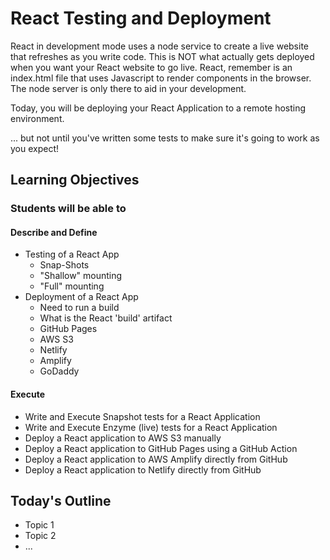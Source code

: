# React Testing and Deployment

React in development mode uses a node service to create a live website that refreshes as you write code. This is NOT what actually gets deployed when you want your React website to go live. React, remember is an index.html file that uses Javascript to render components in the browser. The node server is only there to aid in your development.

Today, you will be deploying your React Application to a remote hosting environment.

... but not until you've written some tests to make sure it's going to work as you expect!

## Learning Objectives

### Students will be able to

#### Describe and Define

- Testing of a React App
  - Snap-Shots
  - "Shallow" mounting
  - "Full" mounting
- Deployment of a React App
  - Need to run a build
  - What is the React 'build' artifact
  - GitHub Pages
  - AWS S3
  - Netlify
  - Amplify
  - GoDaddy

#### Execute

- Write and Execute Snapshot tests for a React Application
- Write and Execute Enzyme (live) tests for a React Application
- Deploy a React application to AWS S3 manually
- Deploy a React application to GitHub Pages using a GitHub Action
- Deploy a React application to AWS Amplify directly from GitHub
- Deploy a React application to Netlify directly from GitHub

## Today's Outline

<!-- To Be Completed By Instructor -->

- Topic 1
- Topic 2
- ...
